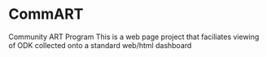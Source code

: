 # CommART
Community ART Program
This is a web page project that faciliates viewing of ODK collected onto a standard web/html dashboard
